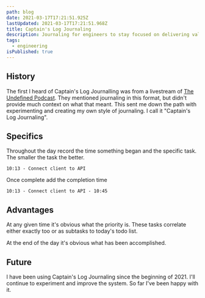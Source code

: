 ```yaml
---
path: blog
date: 2021-03-17T17:21:51.925Z
lastUpdated: 2021-03-17T17:21:51.968Z
title: Captain's Log Journaling
description: Journaling for engineers to stay focused on delivering value
tags:
  - engineering
isPublished: true
---
```

## History
The first I heard of Captain's Log Journalling was from a livestream of [The Undefined Podcast](https://undefined.fm/). They mentioned journaling in this format, but didn't provide much context on what that meant. This sent me down the path with experimenting and creating my own style of journaling. I call it "Captain's Log Journaling".

## Specifics
Throughout the day record the time something began and the specific task. The smaller the task the better.

```
10:13 - Connect client to API
```

Once complete add the completion time
```
10:13 - Connect client to API - 10:45
```

## Advantages
At any given time it's obvious what the priority is. These tasks correlate either exactly too or as subtasks to today's todo list.

At the end of the day it's obvious what has been accomplished. 

## Future
I have been using Captain's Log Journaling since the beginning of 2021. I'll continue to experiment and improve the system. So far I've been happy with it.
